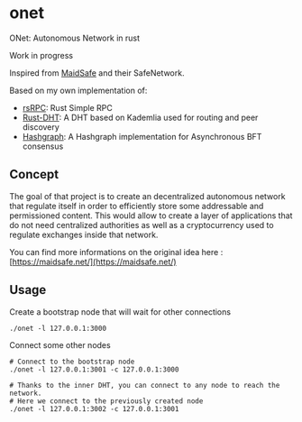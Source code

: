 # onet
ONet: Autonomous Network in rust

Work in progress

Inspired from [MaidSafe](https://maidsafe.net/) and their SafeNetwork.

Based on my own implementation of:

- [rsRPC](https://github.com/Champii/rsrpc): Rust Simple RPC
- [Rust-DHT](https://github.com/Champii/rust-dht): A DHT based on Kademlia used for routing and peer discovery
- [Hashgraph](https://github.com/Champii/hashgraph): A Hashgraph implementation for Asynchronous BFT consensus

## Concept

The goal of that project is to create an decentralized autonomous network that regulate itself 
in order to efficiently store some addressable and permissioned content.
This would allow to create a layer of applications that do not need centralized authorities
as well as a cryptocurrency used to regulate exchanges inside that network.

You can find more informations on the original idea here : [https://maidsafe.net/](https://maidsafe.net/)

## Usage

Create a bootstrap node that will wait for other connections

```
./onet -l 127.0.0.1:3000
```

Connect some other nodes

```
# Connect to the bootstrap node
./onet -l 127.0.0.1:3001 -c 127.0.0.1:3000

# Thanks to the inner DHT, you can connect to any node to reach the network.
# Here we connect to the previously created node
./onet -l 127.0.0.1:3002 -c 127.0.0.1:3001
```
